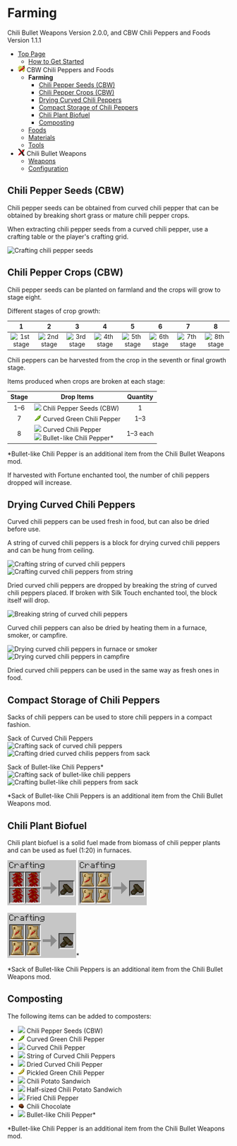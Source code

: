 # Farming

Chili Bullet Weapons Version 2.0.0, and CBW Chili Peppers and Foods Version 1.1.1

- [Top Page](../index.html)
  - [How to Get Started](index.html)
- ![ ](../media/cpaf_icon_16.png) CBW Chili Peppers and Foods
  - **Farming**
    - [Chili Pepper Seeds (CBW)](#chili-pepper-seeds-cbw)
    - [Chili Pepper Crops (CBW)](#chili-pepper-crops-cbw)
    - [Drying Curved Chili Peppers](#drying-curved-chili-peppers)
    - [Compact Storage of Chili Peppers](#compact-storage-of-chili-peppers)
    - [Chili Plant Biofuel](#chili-plant-biofuel)
    - [Composting](#composting)
  - [Foods](foods.html)
  - [Materials](materials.html)
  - [Tools](tools.html)
- ![ ](../media/icon_16.png) Chili Bullet Weapons
  - [Weapons](weapons.html)
  - [Configuration](config.html)

## Chili Pepper Seeds (CBW)

Chili pepper seeds can be obtained from curved chili pepper that can be obtained by breaking short grass or mature chili pepper crops.

When extracting chili pepper seeds from a curved chili pepper, use a crafting table or the player's crafting grid.

![Crafting chili pepper seeds](../media/item/crafting/crafting_chili_seeds.png)

## Chili Pepper Crops (CBW)

Chili pepper seeds can be planted on farmland and the crops will grow to stage eight.

Different stages of crop growth:

| 1 | 2 | 3 | 4 | 5 | 6 | 7 | 8 |
|:-:|:-:|:-:|:-:|:-:|:-:|:-:|:-:|
|![1st stage](../media/block/chili_pepper_stage0_32.png)|![2nd stage](../media/block/chili_pepper_stage1_32.png)|![3rd stage](../media/block/chili_pepper_stage2_32.png)|![4th stage](../media/block/chili_pepper_stage3_32.png)|![5th stage](../media/block/chili_pepper_stage4_32.png)|![6th stage](../media/block/chili_pepper_stage5_32.png)|![7th stage](../media/block/chili_pepper_stage6_32.png)|![8th stage](../media/block/chili_pepper_stage7_32.png)|

Chili peppers can be harvested from the crop in the seventh or final growth stage.

Items produced when crops are broken at each stage:

|Stage|Drop Items|Quantity|
|:---:|----------|:------:|
|1–6|![ ](../media/item/chili_seeds.png) Chili Pepper Seeds (CBW)|1|
| 7 |![ ](../media/item/curved_green_chili.png) Curved Green Chili Pepper|1–3|
| 8 |![ ](../media/item/curved_chili.png) Curved Chili Pepper <br />![ ](../media/item/bullet_chili.png) Bullet-like Chili Pepper*|1–3 each|

\*Bullet-like Chili Pepper is an additional item from the Chili Bullet Weapons mod.

If harvested with Fortune enchanted tool, the number of chili peppers dropped will increase.

## Drying Curved Chili Peppers

Curved chili peppers can be used fresh in food, but can also be dried before use.

A string of curved chili peppers is a block for drying curved chili peppers and can be hung from ceiling.

![Crafting string of curved chili peppers](../media/item/crafting/crafting_curved_chili_string.png)
![Crafting curved chili peppers from string](../media/item/crafting/crafting_curved_chili_from_string.png)

Dried curved chili peppers are dropped by breaking the string of curved chili peppers placed.
If broken with Silk Touch enchanted tool, the block itself will drop.

![Breaking string of curved chili peppers](../media/item/misc/breaking_curved_chili_string.png)

Curved chili peppers can also be dried by heating them in a furnace, smoker, or campfire.

![Drying curved chili peppers in furnace or smoker](../media/item/crafting/drying_curved_chili_in_furnace.png)
![Drying curved chili peppers in campfire](../media/item/misc/drying_curved_chili_in_campfire.png)

Dried curved chili peppers can be used in the same way as fresh ones in food.

## Compact Storage of Chili Peppers

Sacks of chili peppers can be used to store chili peppers in a compact fashion.

Sack of Curved Chili Peppers  
![Crafting sack of curved chili peppers](../media/item/crafting/crafting_curved_chili_sack_v1.5.0.png) ![Crafting dried curved chilis peppers from sack](../media/item/crafting/crafting_dried_curved_chili_from_sack.png)

Sack of Bullet-like Chili Peppers*  
![Crafting sack of bullet-like chili peppers](../media/item/crafting/crafting_bullet_chili_sack.png) ![Crafting bullet-like chili peppers from sack](../media/item/crafting/crafting_bullet_chili_from_sack.png)

\*Sack of Bullet-like Chili Peppers is an additional item from the Chili Bullet Weapons mod.

## Chili Plant Biofuel

Chili plant biofuel is a solid fuel made from biomass of chili pepper plants and can be used as fuel (1:20) in furnaces.

![Crafting chili Plant Biofuel from string of curved chili peppers](../media/item/crafting/crafting_chili_biofuel_with_chili_string.png)
![Crafting chili Plant Biofuel from sack of curved chili peppers](../media/item/crafting/crafting_chili_biofuel_with_curved_chili_sack.png)

![Crafting chili Plant Biofuel from sack of bullet-like chili peppers](../media/item/crafting/crafting_chili_biofuel_with_bullet_chili_sack.png)*

\*Sack of Bullet-like Chili Peppers is an additional item from the Chili Bullet Weapons mod.

## Composting

The following items can be added to composters:

- ![ ](../media/item/chili_seeds.png) Chili Pepper Seeds (CBW)
- ![ ](../media/item/curved_green_chili.png) Curved Green Chili Pepper
- ![ ](../media/item/curved_chili.png) Curved Chili Pepper
- ![ ](../media/block/curved_chili_string.png) String of Curved Chili Peppers
- ![ ](../media/item/dried_curved_chili.png) Dried Curved Chili Pepper
- ![ ](../media/item/pickled_green_chili.png) Pickled Green Chili Pepper
- ![ ](../media/item/chili_potato_sandwich.png) Chili Potato Sandwich
- ![ ](../media/item/half_chili_potato_sandwich.png) Half-sized Chili Potato Sandwich
- ![ ](../media/item/fried_chili_pepper.png) Fried Chili Pepper
- ![ ](../media/item/chili_chocolate.png) Chili Chocolate
- ![ ](../media/item/bullet_chili.png) Bullet-like Chili Pepper*

\*Bullet-like Chili Pepper is an additional item from the Chili Bullet Weapons mod.
